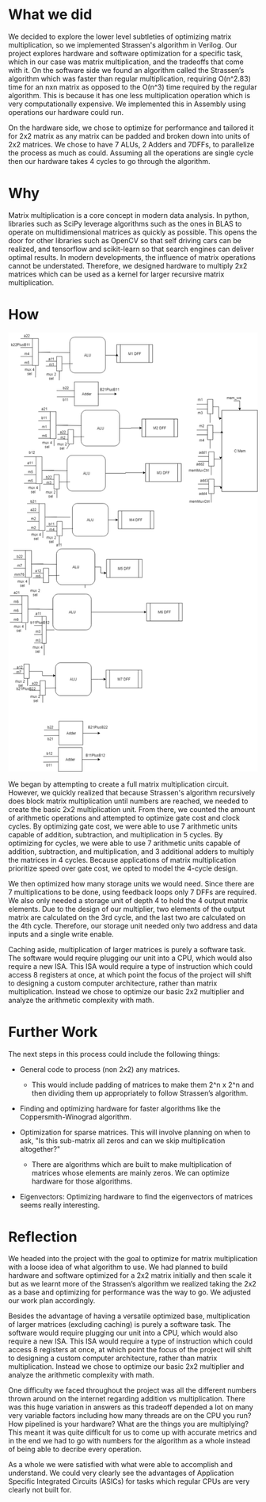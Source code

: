 # What we did

We decided to explore the lower level subtleties of optimizing matrix multiplication, so we implemented Strassen's algorithm in Verilog.
Our project explores hardware and software optimization for a specific task, which in our case was matrix multiplication, and the tradeoffs that come with it.
On the software side we found an algorithm called the Strassen’s algorithm which was faster than regular multiplication, requiring O(n^2.83) time for an nxn matrix as opposed to the O(n^3) time required by the regular algorithm.
This is because it has one less multiplication operation which is very computationally expensive.
We implemented this in Assembly using operations our hardware could run.

On the hardware side, we chose to optimize for performance and tailored it for 2x2 matrix as any matrix can be padded and broken down into units of 2x2 matrices.
We chose to have 7 ALUs, 2 Adders and 7DFFs, to parallelize the process as much as could.
Assuming all the operations are single cycle then our hardware takes 4 cycles to go through the algorithm.

# Why

Matrix multiplication is a core concept in modern data analysis.
In python, libraries such as SciPy leverage algorithms such as the ones in BLAS to operate on multidimensional matrices as quickly as possible.
This opens the door for other libraries such as OpenCV so that self driving cars can be realized, and tensorflow and scikit-learn so that search engines can deliver optimal results.
In modern developments, the influence of matrix operations cannot be understated.
Therefore, we designed hardware to multiply 2x2 matrices which can be used as a kernel for larger recursive matrix multiplication.

# How

![alt text](https://github.com/ssreekanth2000/strassen-on-silicon/blob/master/Untitled%20Diagram.png)

We began by attempting to create a full matrix multiplication circuit.
However, we quickly realized that because Strassen's algorithm recursively does block matrix multiplication until numbers are reached, we needed to create the basic 2x2 multiplication unit.
From there, we counted the amount of arithmetic operations and attempted to optimize gate cost and clock cycles.
By optimizing gate cost, we were able to use 7 arithmetic units capable of addition, subtraction, and multiplication in 5 cycles.
By optimizing for cycles, we were able to use 7 arithmetic units capable of addition, subtraction, and multiplication, and 3 additional adders to multiply the matrices in 4 cycles.
Because applications of matrix multiplication prioritize speed over gate cost, we opted to model the 4-cycle design.

We then optimized how many storage units we would need.
Since there are 7 multiplications to be done, using feedback loops only 7 DFFs are required.
We also only needed a storage unit of depth 4 to hold the 4 output matrix elements.
Due to the design of our multiplier, two elements of the output matrix are calculated on the 3rd cycle, and the last two are calculated on the 4th cycle.
Therefore, our storage unit needed only two address and data inputs and a single write enable.

Caching aside, multiplication of larger matrices is purely a software task.
The software would require plugging our unit into a CPU, which would also require a new ISA.
This ISA would require a type of instruction which could access 8 registers at once, at which point the focus of the project will shift to designing a custom computer architecture, rather than matrix multiplication.
Instead we chose to optimize our basic 2x2 multiplier and analyze the arithmetic complexity with math.

# Further Work

The next steps in this process could include the following things:

- General code to process (non 2x2) any matrices.
  - This would include padding of matrices to make them 2^n x 2^n and then dividing them up appropriately to follow Strassen’s algorithm.

- Finding and optimizing hardware for faster algorithms like the Coppersmith-Winograd algorithm.

- Optimization for sparse matrices.
  This will involve planning on when to ask, "Is this sub-matrix all zeros and can we skip multiplication altogether?"

  - There are algorithms which are built to make multiplication of matrices whose elements are mainly zeros.
    We can optimize hardware for those algorithms.

- Eigenvectors:
  Optimizing hardware to find the eigenvectors of matrices seems really interesting.

# Reflection

We headed into the project with the goal to optimize for matrix multiplication with a loose idea of what algorithm to use.
We had planned to build hardware and software optimized for a 2x2 matrix initially and then scale it but as we learnt more of the Strassen’s algorithm we realized taking the 2x2 as a base and optimizing for performance was the way to go.
We adjusted our work plan accordingly.

Besides the advantage of having a versatile optimized base, multiplication of larger matrices (excluding caching) is purely a software task.
The software would require plugging our unit into a CPU, which would also require a new ISA.
This ISA would require a type of instruction which could access 8 registers at once, at which point the focus of the project will shift to designing a custom computer architecture, rather than matrix multiplication.
Instead we chose to optimize our basic 2x2 multiplier and analyze the arithmetic complexity with math.

One difficulty we faced throughout the project was all the different numbers thrown around on the internet regarding addition vs multiplication. There was this huge variation in answers as this tradeoff depended a lot on many very variable factors including how many threads are on the CPU you run? How pipelined is your hardware? What are the things you are multiplying? This meant it was quite difficult for us to come up with accurate metrics and in the end we had to go with numbers for the algorithm as a whole instead of being able to decribe every operation.



As a whole we were satisfied with what were able to accomplish and understand.
We could very clearly see the advantages of Application Specific Integrated Circuits (ASICs) for tasks which regular CPUs are very clearly not built for.
